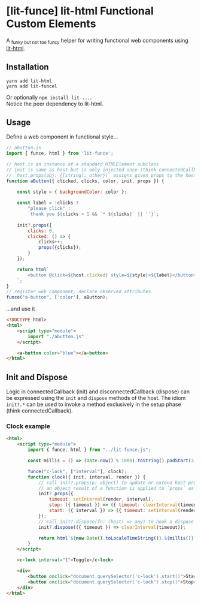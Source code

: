 # [lit-funce] lit-html Functional Custom Elements

A <sub>funky but not too funcy</sub> helper for writing functional web components using [lit-html](https://lit-html.polymer-project.org/).

## Installation
```
yarn add lit-html
yarn add lit-funcel
```
Or optionally `npm install lit-...`.  
Notice the peer dependency to lit-html.


## Usage

Define a web component in functional style...
```javascript
// abutton.js
import { funce, html } from 'lit-funce';

// host is an instance of a standard HTMLElement subclass
// init is same as host but is only injected once (think connectedCallback)
// `host.props(obj: {[string]: other})` assigns given props to the host element
function aButton({ clicked, clicks, color, init, props }) {
   
    const style = { backgroundColor: color };

    const label = !clicks ? 
        "please click" : 
        `thank you ${clicks > 1 && `* ${clicks}` || ''}`;
  
    init?.props({
        clicks: 0,
        clicked: () => {
            clicks++;
            props({clicks}); 
        }
    });

    return html`
        <button @click=${host.clicked} style=${style}>${label}</button>
    `;
}
// register web component, declare observed attributes
funce("a-button", ['color'], aButton);
```

...and use it

```html
<!DOCTYPE html>
<html>
    <script type="module">
        import "./abutton.js"
    </script>

    <a-button color="blue"></a-button>
</html>
```


## Init and Dispose

Logic in connectedCallback (init) and disconnectedCallback (dispose) can be expressed using the `init` and `dispose` methods of the host.
The idiom `init?.*` can be used to invoke a method exclusively in the setup phase (think connectedCallback).

### Clock example
```html
<html>
    <script type="module">
        import { funce, html } from "../lit-funce.js";

        const millis = () => (Date.now() % 1000).toString().padStart(3, '0');

        funce("c-lock", ["interval"], clock);
        function clock({ init, interval, render }) {
            // call init?.props(p: object) to update or extend host properties;
            // an object result of a function is applied to `props` as well
            init?.props({
                timeout: setInterval(render, interval),
                stop: ({ timeout }) => ({ timeout: clearInterval(timeout) }),
                start: ({ interval }) => ({ timeout: setInterval(render, interval) })
            });
            // call init?.dispose(fn: (host) => any) to hook a dispose function (think disconnnectedCallback) 
            init?.dispose(({ timeout }) => clearInterval(timeout));

            return html`${new Date().toLocaleTimeString()}.${millis()}`;
        }
    </script>

    <c-lock interval="1">Toggle</c-lock>

    <div>
        <button onclick="document.querySelector('c-lock').start()">Start</Button>
        <button onclick="document.querySelector('c-lock').stop()">Stop</Button>
    </div>
</html>
```



